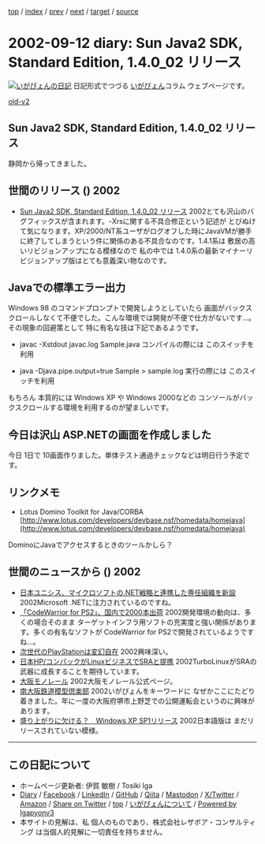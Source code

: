 [top](../index.html) 
 / [index](index.html) 
 / [prev](ig020909.html) 
 / [next](ig020917.html) 
 / [target](https://www.igapyon.jp/igapyon/diary/2002/ig020912.html) 
 / [source](https://github.com/igapyon/diary/blob/master/2002/ig020912.src.md) 

2002-09-12 diary: Sun Java2 SDK, Standard Edition, 1.4.0_02 リリース
=====================================================================================================
[![いがぴょんの日記](https://www.igapyon.jp/igapyon/diary/images/iga202308_64.jpg "いがぴょん")](https://www.igapyon.jp/igapyon/diary/memo/memoigapyon.html) 日記形式でつづる [いがぴょん](https://www.igapyon.jp/igapyon/diary/memo/memoigapyon.html)コラム ウェブページです。

[old-v2](ig020912-orig.html)

## Sun Java2 SDK, Standard Edition, 1.4.0_02 リリース

静岡から帰ってきました。


## 世間のリリース () 2002

* [Sun Java2 SDK, Standard Edition, 1.4.0_02 リリース](http://java.sun.com/j2se/1.4/download.html)  2002とても沢山のバグフィックスが含まれます。-Xrsに関する不具合修正という記述が とびぬけて気になります。XP/2000/NT系ユーザがログオフした時にJavaVMが勝手に終了してしまうという件に関係のある不具合なのです。1.4.1系は 敷居の高いリビジョンアップになる模様なので 私の中では 1.4.0系の最新マイナーリビジョンアップ版はとても意義深い物なのです。

## Javaでの標準エラー出力

Windows 98 のコマンドプロンプトで開発しようとしていたら 画面がバックスクロールしなくて不便でした。こんな環境では開発が不便で仕方がないです…。その現象の回避策として 特に有名な技は下記であるようです。

* javac -Xstdout javac.log Sample.java
  コンパイルの際には このスイッチを利用
  
* java -Djava.pipe.output=true Sample > sample.log
  実行の際には このスイッチを利用

もちろん 本質的には Windows XP や Windows 2000などの コンソールがバックスクロールする環境を利用するのが望ましいです。

## 今日は沢山 ASP.NETの画面を作成しました

今日 1日で 10画面作りました。単体テスト通過チェックなどは明日行う予定です。

## リンクメモ

* Lotus Domino Toolkit for Java/CORBA
  [http://www.lotus.com/developers/devbase.nsf/homedata/homejava](http://www.lotus.com/developers/devbase.nsf/homedata/homejava)

DominoにJavaでアクセスするときのツールかしら？

## 世間のニュースから () 2002

* [日本ユニシス、マイクロソフトの.NET戦略と連携した専任組織を新設](http://www.computerworld.jp/contents/free/200209/20020909unisys.html)  2002Microsoft .NETに注力されているのですね。
* [「CodeWarrior for PS2」、国内で2000本出荷](http://www.zdnet.co.jp/news/0209/10/njbt_07.html)  2002開発環境の動向は、多くの場合そのまま ターゲットインフラ用ソフトの充実度と強い関係があります。多くの有名なソフトが CodeWarrior for PS2で開発されているようですね…。
* [次世代のPlayStationは変幻自在](http://www.zdnet.co.jp/news/0209/09/xert_ps3.html)  2002興味深い。
* [日本HP/コンパックがLinuxビジネスでSRAと提携](http://biztech.nikkeibp.co.jp/wcs/leaf/CID/onair/biztech/comp/205832)  2002TurboLinuxがSRAの武器に成長することを期待しています。
* [大阪モノレール](http://www.osaka-monorail.co.jp/)  2002大阪モノレール公式ページ。
* [南大阪鉄道模型倶楽部](http://homepage3.nifty.com/SORC/index.html)  2002いがぴょんをキーワードに なぜかここにたどり着きました。年に一度の大阪府堺市上野芝での公開運転会というのに興味があります。
* [盛り上がりに欠ける？　Windows XP SP1リリース](http://www.zdnet.co.jp/news/0209/10/ne00_sp1.html)  2002日本語版は まだリリースされていない模様。


----------------------------------------------------------------------------------------------------

## この日記について

* ホームページ更新者: 伊賀 敏樹 / Tosiki Iga
* [Diary](https://www.igapyon.jp/igapyon/diary/) / [Facebook](https://www.facebook.com/igapyon) / [LinkedIn](https://www.linkedin.com/in/toshikiiga) / [GitHub](https://github.com/igapyon) / [Qiita](https://qiita.com/igapyon) / [Mastodon](https://social.vivaldi.net/@igapyon) / [X/Twitter](https://twitter.com/ToshikiIga) / [Amazon](https://www.amazon.co.jp/%E4%BC%8A%E8%B3%80-%E6%95%8F%E6%A8%B9/e/B004LTQWCQ) / 
[Share on Twitter](https://twitter.com/intent/tweet?hashtags=igapyon%2Cdiary%2C%E3%81%84%E3%81%8C%E3%81%B4%E3%82%87%E3%82%93&text=Sun+Java2+SDK%2C+Standard+Edition%2C+1.4.0_02+%E3%83%AA%E3%83%AA%E3%83%BC%E3%82%B9&url=https%3A%2F%2Fwww.igapyon.jp%2Figapyon%2Fdiary%2F2002%2Fig020912.html) / [top](../index.html) / [いがぴょんについて](https://www.igapyon.jp/igapyon/diary/memo/memoigapyon.html) / [Powered by Igapyonv3](https://github.com/igapyon/igapyonv3)
* 本サイトの見解は、私 個人のものであり、株式会社レザボア・コンサルティング は当個人的見解に一切責任を持ちません。 
